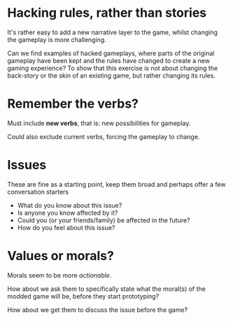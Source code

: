 # Hacking rules, rather than stories

It's rather easy to add a new narrative layer to the game, whilst changing the gameplay is more challenging.

Can we find examples of hacked gameplays, where parts of the original gameplay have been kept and the rules have changed to create a new gaming experience? To show that this exercise is not about changing the back-story or the skin of an existing game, but rather changing its rules.

# Remember the verbs?

Must include **new verbs**, that is: new possibilities for gameplay. 

Could also exclude current verbs, forcing the gameplay to change.

# Issues

These are fine as a starting point, keep them broad and perhaps offer a few conversation starters

* What do you know about this issue?
* Is anyone you know affected by it?
* Could you (or your friends/family) be affected in the future?
* How do you feel about this issue?

# Values or morals?

Morals seem to be more *actionable*.

How about we ask them to specifically state what the moral(s) of the modded game will be, before they start prototyping?

How about we get them to discuss the issue before the game?
